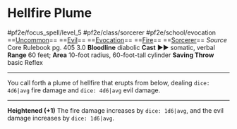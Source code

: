 # Hellfire Plume
#pf2e/focus_spell/level_5 #pf2e/class/sorcerer #pf2e/school/evocation 
==[Uncommon](../../../rules/traits/uncommon.md)== ==[Evil](../../../rules/traits/evil.md)== ==[Evocation](../../../rules/traits/evocation.md)== ==[Fire](../../../rules/traits/fire.md)== ==[Sorcerer](../../../rules/traits/sorcerer.md)==
*Source* Core Rulebook pg. 405 3.0
**Bloodline** diabolic
**Cast** ►► somatic, verbal
**Range** 60 feet; **Area** 10-foot radius, 60-foot-tall cylinder
**Saving Throw** basic Reflex

---
You call forth a plume of hellfire that erupts from below, dealing `dice: 4d6|avg` fire damage and `dice: 4d6|avg` evil damage.

<hr>

**Heightened (+1)** The fire damage increases by `dice: 1d6|avg`, and the evil damage increases by `dice: 1d6|avg`.